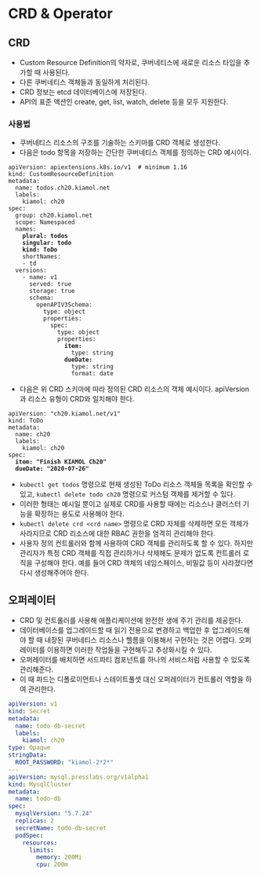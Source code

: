 # CRD & Operator

## CRD

* Custom Resource Definition의 약자로, 쿠버네티스에 새로운 리소스 타입을 추가할 때 사용된다.
* 다른 쿠버네티스 객체들과 동일하게 처리된다.
* CRD 정보는 etcd 데이터베이스에 저장된다.
* API의 표준 액션인 create, get, list, watch, delete 등을 모두 지원한다.

### 사용법

* 쿠버네티스 리소스의 구조를 기술하는 스키마를 CRD 객체로 생성한다.
* 다음은 todo 항목을 저장하는 간단한 쿠버네티스 객체를 정의하는 CRD 예시이다.

<pre class="language-yaml"><code class="lang-yaml">apiVersion: apiextensions.k8s.io/v1  # minimum 1.16
kind: CustomResourceDefinition
metadata:
  name: todos.ch20.kiamol.net
  labels:
    kiamol: ch20
spec:
  group: ch20.kiamol.net
  scope: Namespaced
  names:
<strong>    plural: todos
</strong><strong>    singular: todo
</strong><strong>    kind: ToDo
</strong>    shortNames:
    - td
  versions:
    - name: v1
      served: true
      storage: true
      schema:
        openAPIV3Schema:
          type: object
          properties:
            spec:
              type: object
              properties:
<strong>                item:
</strong>                  type: string
<strong>                dueDate:
</strong>                  type: string
                  format: date 
</code></pre>

* 다음은 위 CRD 스키마에 따라 정의된 CRD 리소스의 객체 예시이다. apiVersion과 리소스 유형이 CRD와 일치해야 한다.

<pre class="language-yaml"><code class="lang-yaml">apiVersion: "ch20.kiamol.net/v1"
kind: ToDo
metadata:
  name: ch20
  labels:
    kiamol: ch20
spec:
<strong>  item: "Finish KIAMOL Ch20"
</strong><strong>  dueDate: "2020-07-26"
</strong></code></pre>

* `kubectl get todos` 명령으로 현재 생성된 ToDo 리소스 객체들 목록을 확인할 수 있고, `kubectl delete todo ch20` 명령으로 커스텀 객체를 제거할 수 있다.
* 이러한 형태는 예시일 뿐이고 실제로 CRD를 사용할 때에는 리소스나 클러스터 기능을 확장하는 용도로 사용해야 한다.
* `kubectl delete crd <crd name>` 명령으로 CRD 자체를 삭제하면 모든 객체가 사라지므로 CRD 리소스에 대한 RBAC 권한을 엄격히 관리해야 한다.
* 사용자 정의 컨트롤러와 함께 사용하여 CRD 객체를 관리하도록 할 수 있다. 하지만 관리자가 특정 CRD 객체를 직접 관리하거나 삭제해도 문제가 없도록 컨트롤러 로직을 구성해야 한다. 예를 들어 CRD 객체의 네임스페이스, 비밀값 등이 사라졌다면 다시 생성해주어야 한다.

## 오퍼레이터

* CRD 및 컨트롤러를 사용해 애플리케이션에 완전한 생애 주기 관리를 제공한다.
* 데이터베이스를 업그레이드할 때 읽기 전용으로 변경하고 백업한 후 업그레이드해야 할 때 내장된 쿠버네티스 리소스나 헬름을 이용해서 구현하는 것은 어렵다. 오퍼레이터를 이용하면 이러한 작업들을 구현해두고 추상화시킬 수 있다.
* 오퍼레이터를 배치하면 서드파티 컴포넌트를 하나의 서비스처럼 사용할 수 있도록 관리해준다.
* 이 때 파드는 디폴로이먼트나 스테이트풀셋 대신 오퍼레이터가 컨트롤러 역할을 하여 관리한다.

```yaml
apiVersion: v1
kind: Secret
metadata:
  name: todo-db-secret
  labels:
    kiamol: ch20
type: Opaque
stringData:
  ROOT_PASSWORD: "kiamol-2*2*"
---
apiVersion: mysql.presslabs.org/v1alpha1
kind: MysqlCluster
metadata:
  name: todo-db
spec:
  mysqlVersion: "5.7.24"
  replicas: 2
  secretName: todo-db-secret  
  podSpec:    
    resources:
      limits:
        memory: 200Mi
        cpu: 200m
```



